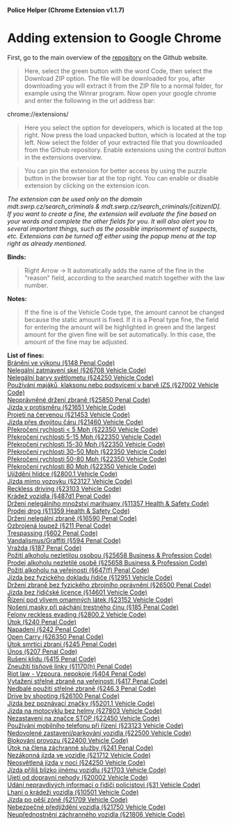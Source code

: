 **Police Helper (Chrome Extension v1.1.7)**
# Adding extension to Google Chrome

First, go to the main overview of the [repository](https://github.com/liberatos278/Police-Helper-Chrome-Extension) on the Github website.

> Here, select the green button with the word Code, then select the Download ZIP option.
> The file will be downloaded for you, after downloading you will extract it from the ZIP file to a normal folder, for example using the Winrar program.
> Now open your google chrome and enter the following in the url address bar:

chrome://extensions/

> Here you select the option for developers, which is located at the top right.
> Now press the load unpacked button, which is located at the top left.
> Now select the folder of your extracted file that you downloaded from the Github repository.
> Enable extensions using the control button in the extensions overview.

> You can pin the extension for better access by using the puzzle button in the browser bar at the top right.
> You can enable or disable extension by clicking on the extension icon.

*The extension can be used only on the domain mdt.swrp.cz/search_criminals & mdt.swrp.cz/search_criminals/[citizenID]. If you want to create a fine, 
the extension will evaluate the fine based on your words and complete the other fields for you. It will also alert you to several important things, 
such as the possible imprisonment of suspects, etc. Extensions can be turned off either using the popup menu at the top right as already mentioned.*


**Binds:**

> Right Arrow -> It automatically adds the name of the fine in the "reason" field, according to the searched match together with the law number.

**Notes:**

> If the fine is of the Vehicle Code type, the amount cannot be changed because the static amount is fixed. If it is a Penal type fine, the field for entering the amount will 
 be highlighted in green and the largest amount for the given fine will be set automatically. In this case, the amount of the fine may be adjusted.

**List of fines:** <br />
[Bránění ve výkonu (§148 Penal Code)](https://www.shouselaw.com/ca/defense/penal-code/148/)<br />
[Nelegální zatmavení skel (§26708 Vehicle Code)](https://www.shouselaw.com/ca/defense/vehicle-code/26708/)<br />
[Nelegální barvy světlometu (§24250 Vehicle Code)](https://www.shouselaw.com/ca/defense/vehicle-code/24250/)<br />
[Používání majáků, klaksonu nebo podsvícení v barvě IZS (§27002 Vehicle Code)](https://leginfo.legislature.ca.gov/faces/codes_displaySection.xhtml?lawCode=VEH&sectionNum=27002)<br />
[Neoprávněné držení zbraně (§25850 Penal Code)](https://www.shouselaw.com/ca/defense/penal-code/25850/)<br />
[Jízda v protisměru (§21651 Vehicle Code)](https://www.shouselaw.com/ca/defense/vehicle-code/21651/)<br />
[Projetí na červenou (§21453 Vehicle Code)](https://www.shouselaw.com/ca/defense/vehicle-code/21453/)<br />
[Jízda přes dvojitou čáru (§21460 Vehicle Code)](https://www.shouselaw.com/ca/defense/vehicle-code/21460/)<br />
[Překročení rychlosti < 5 Mph (§22350 Vehicle Code)](https://www.shouselaw.com/ca/defense/vehicle-code/22350/)<br />
[Překročení rychlosti 5-15 Mph (§22350 Vehicle Code)](https://www.shouselaw.com/ca/defense/vehicle-code/22350/)<br />
[Překročení rychlosti 15-30 Mph (§22350 Vehicle Code)](https://www.shouselaw.com/ca/defense/vehicle-code/22350/)<br />
[Překročení rychlosti 30-50 Mph (§22350 Vehicle Code)](https://www.shouselaw.com/ca/defense/vehicle-code/22350/)<br />
[Překročení rychlosti 50-80 Mph (§22350 Vehicle Code)](https://www.shouselaw.com/ca/defense/vehicle-code/22350/)<br />
[Překročení rychlosti 80 Mph (§22350 Vehicle Code)](https://www.shouselaw.com/ca/defense/vehicle-code/22350/)<br />
[Ujíždění hlídce (§2800.1 Vehicle Code)](https://www.shouselaw.com/ca/defense/vehicle-code/2800-1/)<br />
[Jízda mimo vozovku (§23127 Vehicle Code)](https://www.shouselaw.com/ca/defense/vehicle-code/23127/)<br />
[Reckless driving (§23103 Vehicle Code)](https://www.shouselaw.com/ca/defense/vehicle-code/23103/)<br />
[Krádež vozidla (§487d1 Penal Code)](https://www.shouselaw.com/ca/defense/penal-code/487d1/)<br />
[Držení nelegálního množství marihuany (§11357 Health & Safety Code)](https://www.shouselaw.com/ca/defense/health-and-safety-code/11357/)<br />
[Prodej drog (§11359 Health & Safety Code)](https://www.shouselaw.com/ca/defense/health-and-safety-code/11359/)<br />
[Držení nelegální zbraně (§16590 Penal Code)](https://www.shouselaw.com/ca/defense/penal-code/16590/)<br />
[Ozbrojená loupež (§211 Penal Code)](https://www.shouselaw.com/ca/defense/penal-code/211/)<br />
[Trespassing (§602 Penal Code)](https://www.shouselaw.com/ca/defense/penal-code/602/)<br />
[Vandalismus/Graffiti (§594 Penal Code)](https://www.shouselaw.com/ca/defense/penal-code/594/)<br />
[Vražda (§187 Penal Code)](https://www.shouselaw.com/ca/defense/penal-code/187/)<br />
[Požití alkoholu nezletilou osobou (§25658 Business & Profession Code)](https://www.shouselaw.com/ca/defense/business-professions-code/25658/)<br />
[Prodej alkoholu nezletilé osobě (§25658 Business & Profession Code)](https://www.shouselaw.com/ca/defense/business-professions-code/25658/)<br />
[Požití alkoholu na veřejnosti (§647(f) Penal Code)](https://www.shouselaw.com/ca/defense/penal-code/647f/)<br />
[Jízda bez fyzického dokladu řidiče (§12951 Vehicle Code)](https://www.shouselaw.com/ca/defense/vehicle-code/12951/)<br />
[Držení zbraně bez fyzického zbrojního oprávnění (§26500 Penal Code)](https://www.shouselaw.com/ca/defense/penal-code/26500/)<br />
[Jízda bez řidičské licence (§14601 Vehicle Code)](https://www.shouselaw.com/ca/defense/vehicle-code/14601/h/)<br />
[Řízení pod vlivem omamných látek (§23152 Vehicle Code)](https://www.shouselaw.com/ca/defense/vehicle-code/23152a/)<br />
[Nošení masky při páchání trestného činu (§185 Penal Code)](https://www.shouselaw.com/ca/defense/penal-code/185/)<br />
[Felony reckless evading (§2800.2 Vehicle Code)](https://www.shouselaw.com/ca/defense/vehicle-code/2800-2/)<br />
[Útok (§240 Penal Code)](https://www.shouselaw.com/ca/defense/penal-code/240/)<br />
[Napadení (§242 Penal Code)](https://www.shouselaw.com/ca/defense/penal-code/242/)<br />
[Open Carry (§26350 Penal Code)](https://www.shouselaw.com/ca/defense/penal-code/26350/)<br />
[Útok smrtící zbraní (§245 Penal Code)](https://www.shouselaw.com/ca/defense/penal-code/245a1/)<br />
[Únos (§207 Penal Code)](https://www.shouselaw.com/ca/defense/penal-code/207/)<br />
[Rušení klidu (§415 Penal Code)](https://www.shouselaw.com/ca/defense/penal-code/415/)<br />
[Zneužití tísňové linky (§1170(h) Penal Code)](https://codes.findlaw.com/ca/penal-code/pen-sect-1170.html)<br />
[Riot law - Vzpoura, nepokoje (§404 Penal Code)](https://www.shouselaw.com/ca/defense/penal-code/404/)<br />
[Vytažení střelné zbraně na veřejnosti (§417 Penal Code)](https://www.shouselaw.com/ca/defense/penal-code/417/)<br />
[Nedbalé použití střelné zbraně (§246.3 Penal Code)](https://www.shouselaw.com/ca/defense/penal-code/246-3/)<br />
[Drive by shooting (§26100 Penal Code)](https://www.shouselaw.com/ca/defense/penal-code/26100/)<br />
[Jízda bez poznávací značky (§5201.1 Vehicle Code)](https://www.shouselaw.com/ca/defense/vehicle-code/5200/)<br />
[Jízda na motocyklu bez helmy (§27803 Vehicle Code)](https://www.shouselaw.com/ca/defense/vehicle-code/27803/)<br />
[Nezastavení na značce STOP (§22450 Vehicle Code)](https://www.shouselaw.com/ca/defense/vehicle-code/22450/)<br />
[Používání mobilního telefonu při řízení (§23123 Vehicle Code)](https://www.shouselaw.com/ca/defense/vehicle-code/23123/)<br />
[Nedovolené zastavení/parkování vozidla (§22500 Vehicle Code)](https://www.shouselaw.com/ca/defense/vehicle-code/22500/)<br />
[Blokování provozu (§22400 Vehicle Code)](https://www.shouselaw.com/ca/defense/vehicle-code/22400/)<br />
[Útok na člena záchranné služby (§241 Penal Code)](https://www.shouselaw.com/ca/defense/penal-code/241/)<br />
[Nezákonná jízda ve vozidle (§21712 Vehicle Code)](https://www.shouselaw.com/ca/defense/vehicle-code/21712/)<br />
[Neosvětlená jízda v noci (§24250 Vehicle Code)](https://www.shouselaw.com/ca/defense/vehicle-code/24250/)<br />
[Jízda příliš blízko jinému vozidlu (§21703 Vehicle Code)](https://www.shouselaw.com/ca/defense/vehicle-code/21703/)<br />
[Ujetí od dopravní nehody (§20002 Vehicle Code)](https://www.shouselaw.com/ca/defense/vehicle-code/20002/)<br />
[Udání nepravdivých informací o řidiči policistovi (§31 Vehicle Code)](https://www.shouselaw.com/ca/defense/vehicle-code/31/)<br />
[Lhaní o krádeži vozidla (§10501 Vehicle Code)](https://www.shouselaw.com/ca/defense/vehicle-code/10501/)<br />
[Jízda po pěší zóně (§21709 Vehicle Code)](https://www.shouselaw.com/ca/defense/vehicle-code/21709/)<br />
[Nebezpečné předjíždění vozidla (§21750 Vehicle Code)](https://www.shouselaw.com/ca/defense/vehicle-code/21750/)<br />
[Neupřednostnění záchranného vozidla (§21806 Vehicle Code)](https://www.shouselaw.com/ca/defense/vehicle-code/21806/)
